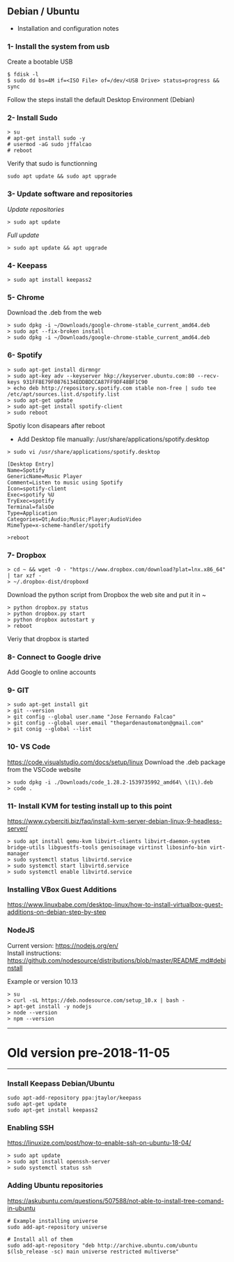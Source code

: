 ## Debian / Ubuntu
 - Installation and configuration notes

### 1- Install the system from usb
Create a bootable USB

```
$ fdisk -l
$ sudo dd bs=4M if=<ISO File> of=/dev/<USB Drive> status=progress && sync
```
Follow the steps install the default Desktop Environment (Debian)

### 2- Install Sudo
```
> su
# apt-get install sudo -y
# usermod -aG sudo jffalcao
# reboot
```

Verify that sudo is functionning
```
sudo apt update && sudo apt upgrade
```

### 3- Update software and repositories

*Update repositories*

```
> sudo apt update
```

*Full update*
```
> sudo apt update && apt upgrade
```

### 4- Keepass

```
> sudo apt install keepass2
```

### 5- Chrome

Download the .deb from the web


```
> sudo dpkg -i ~/Downloads/google-chrome-stable_current_amd64.deb
> sudo apt --fix-broken install
> sudo dpkg -i ~/Downloads/google-chrome-stable_current_amd64.deb
```

### 6- Spotify

```
> sudo apt-get install dirmngr
> sudo apt-key adv --keyserver hkp://keyserver.ubuntu.com:80 --recv-keys 931FF8E79F0876134EDDBDCCA87FF9DF48BF1C90
> echo deb http://repository.spotify.com stable non-free | sudo tee /etc/apt/sources.list.d/spotify.list
> sudo apt-get update
> sudo apt-get install spotify-client
> sudo reboot

```

Spotiy Icon disapears after reboot
- Add Desktop file manually: /usr/share/applications/spotify.desktop

```
> sudo vi /usr/share/applications/spotify.desktop

[Desktop Entry]
Name=Spotify
GenericName=Music Player
Comment=Listen to music using Spotify
Icon=spotify-client
Exec=spotify %U
TryExec=spotify
Terminal=falsOe
Type=Application
Categories=Qt;Audio;Music;Player;AudioVideo
MimeType=x-scheme-handler/spotify

>reboot

```

### 7- Dropbox


```
> cd ~ && wget -O - "https://www.dropbox.com/download?plat=lnx.x86_64" | tar xzf -
> ~/.dropbox-dist/dropboxd
```
Download the python script from Dropbox the web site and put it in ~

```
> python dropbox.py status
> python dropbox.py start
> python dropbox autostart y
> reboot
```
Veriy that dropbox is started

### 8- Connect to Google drive

Add Google to online accounts

### 9- GIT

```
> sudo apt-get install git
> git --version
> git config --global user.name "Jose Fernando Falcao"
> git config --global user.email "thegardenautomaton@gmail.com"
> git conig --global --list
```

### 10- VS Code

https://code.visualstudio.com/docs/setup/linux
Download the .deb package from the VSCode website


```
> sudo dpkg -i ./Downloads/code_1.28.2-1539735992_amd64\ \(1\).deb 
> code .
```

### 11- Install KVM for testing install up to this point
https://www.cyberciti.biz/faq/install-kvm-server-debian-linux-9-headless-server/


```
> sudo apt install qemu-kvm libvirt-clients libvirt-daemon-system bridge-utils libguestfs-tools genisoimage virtinst libosinfo-bin virt-manager
> sudo systemctl status libvirtd.service
> sudo systemctl start libvirtd.service
> sudo systemctl enable libvirtd.service
```

### Installing VBox Guest Additions
https://www.linuxbabe.com/desktop-linux/how-to-install-virtualbox-guest-additions-on-debian-step-by-step


### NodeJS

Current version: https://nodejs.org/en/  
Install instructions: https://github.com/nodesource/distributions/blob/master/README.md#debinstall

Example or version 10.13

```
> su
> curl -sL https://deb.nodesource.com/setup_10.x | bash -
> apt-get install -y nodejs
> node --version
> npm --version
```


------------------
# Old version pre-2018-11-05
-----------------------

### Install Keepass Debian/Ubuntu
```
sudo apt-add-repository ppa:jtaylor/keepass
sudo apt-get update
sudo apt-get install keepass2 
```
### Enabling SSH
https://linuxize.com/post/how-to-enable-ssh-on-ubuntu-18-04/
```
> sudo apt update
> sudo apt install openssh-server
> sudo systemctl status ssh
```
### Adding Ubuntu repositories
https://askubuntu.com/questions/507588/not-able-to-install-tree-comand-in-ubuntu

```
# Example installing universe
sudo add-apt-repository universe

# Install all of them
sudo add-apt-repository "deb http://archive.ubuntu.com/ubuntu $(lsb_release -sc) main universe restricted multiverse"
